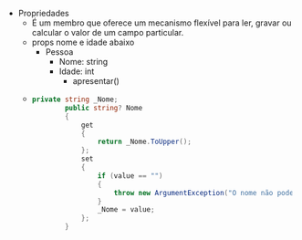 * Propriedades
  * É um membro que oferece um mecanismo flexível para ler, gravar ou calcular o valor de um campo particular.
  * props nome e idade abaixo
    * Pessoa
      * Nome: string
      * Idade: int
        * apresentar()
  * ```csharp
    private string _Nome;
            public string? Nome
            {
                get
                {
                    return _Nome.ToUpper();
                };
                set
                {
                    if (value == "")
                    {
                        throw new ArgumentException("O nome não pode ser vazio");
                    }
                    _Nome = value;
                };
            }
    ```

